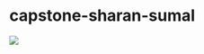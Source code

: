 # capstone-sharan-sumal
<a href="https://zenhub.com"><img src="https://raw.githubusercontent.com/ZenHubIO/support/master/zenhub-badge.png"></a>
